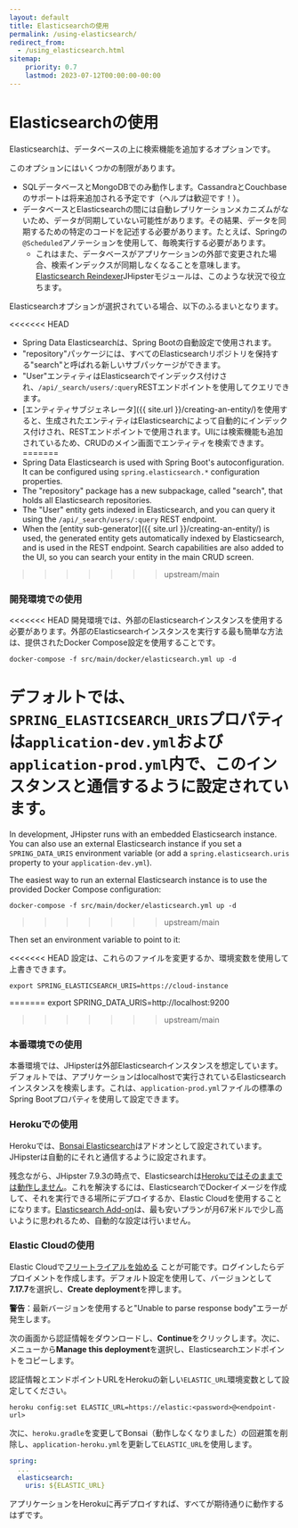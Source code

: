 ```yaml
---
layout: default
title: Elasticsearchの使用
permalink: /using-elasticsearch/
redirect_from:
  - /using_elasticsearch.html
sitemap:
    priority: 0.7
    lastmod: 2023-07-12T00:00:00-00:00
---
```


# <i class="fa fa-search"></i> Elasticsearchの使用

Elasticsearchは、データベースの上に検索機能を追加するオプションです。

このオプションにはいくつかの制限があります。

* SQLデータベースとMongoDBでのみ動作します。CassandraとCouchbaseのサポートは将来追加される予定です（ヘルプは歓迎です！）。
* データベースとElasticsearchの間には自動レプリケーションメカニズムがないため、データが同期していない可能性があります。その結果、データを同期するための特定のコードを記述する必要があります。たとえば、Springの`@Scheduled`アノテーションを使用して、毎晩実行する必要があります。
    * これはまた、データベースがアプリケーションの外部で変更された場合、検索インデックスが同期しなくなることを意味します。[Elasticsearch Reindexer](https://www.jhipster.tech/modules/marketplace/#/details/generator-jhipster-elasticsearch-reindexer)JHipsterモジュールは、このような状況で役立ちます。

Elasticsearchオプションが選択されている場合、以下のふるまいとなります。

<<<<<<< HEAD
*   Spring Data Elasticsearchは、Spring Bootの自動設定で使用されます。
*   "repository"パッケージには、すべてのElasticsearchリポジトリを保持する"search"と呼ばれる新しいサブパッケージができます。
*   "User"エンティティはElasticsearchでインデックス付けされ、`/api/_search/users/:query`RESTエンドポイントを使用してクエリできます。
*   [エンティティサブジェネレータ]({{ site.url }}/creating-an-entity/)を使用すると、生成されたエンティティはElasticsearchによって自動的にインデックス付けされ、RESTエンドポイントで使用されます。UIには検索機能も追加されているため、CRUDのメイン画面でエンティティを検索できます。
=======
*   Spring Data Elasticsearch is used with Spring Boot's autoconfiguration. It can be configured using `spring.elasticsearch.*` configuration properties.
*   The "repository" package has a new subpackage, called "search", that holds all Elasticsearch repositories.
*   The "User" entity gets indexed in Elasticsearch, and you can query it using the `/api/_search/users/:query` REST endpoint.
*   When the [entity sub-generator]({{ site.url }}/creating-an-entity/) is used, the generated entity gets automatically indexed by Elasticsearch, and is used in the REST endpoint. Search capabilities are also added to the UI, so you can search your entity in the main CRUD screen.
>>>>>>> upstream/main

### 開発環境での使用

<<<<<<< HEAD
開発環境では、外部のElasticsearchインスタンスを使用する必要があります。外部のElasticsearchインスタンスを実行する最も簡単な方法は、提供されたDocker Compose設定を使用することです。

    docker-compose -f src/main/docker/elasticsearch.yml up -d
    
デフォルトでは、`SPRING_ELASTICSEARCH_URIS`プロパティは`application-dev.yml`および`application-prod.yml`内で、このインスタンスと通信するように設定されています。
=======
In development, JHipster runs with an embedded Elasticsearch instance. You can also use an external Elasticsearch instance if you set a `SPRING_DATA_URIS` environment variable (or add a `spring.elasticsearch.uris` property to your `application-dev.yml`).

The easiest way to run an external Elasticsearch instance is to use the provided Docker Compose configuration:

    docker-compose -f src/main/docker/elasticsearch.yml up -d
>>>>>>> upstream/main

Then set an environment variable to point to it:

<<<<<<< HEAD
設定は、これらのファイルを変更するか、環境変数を使用して上書きできます。

    export SPRING_ELASTICSEARCH_URIS=https://cloud-instance
=======
    export SPRING_DATA_URIS=http://localhost:9200
>>>>>>> upstream/main

### 本番環境での使用

本番環境では、JHipsterは外部Elasticsearchインスタンスを想定しています。デフォルトでは、アプリケーションはlocalhostで実行されているElasticsearchインスタンスを検索します。これは、`application-prod.yml`ファイルの標準のSpring Bootプロパティを使用して設定できます。

### Herokuでの使用

Herokuでは、[Bonsai Elasticsearch](https://elements.heroku.com/addons/bonsai)はアドオンとして設定されています。JHipsterは自動的にそれと通信するように設定されます。

残念ながら、JHipster 7.9.3の時点で、Elasticsearchは[Herokuではそのままでは動作しません](https://github.com/jhipster/generator-jhipster/issues/20315)。これを解決するには、ElasticsearchでDockerイメージを作成して、それを実行できる場所にデプロイするか、Elastic Cloudを使用することになります。[Elasticsearch Add-on](https://elements.heroku.com/addons/foundelasticsearch)は、最も安いプランが月67米ドルで少し高いように思われるため、自動的な設定は行いません。

### Elastic Cloudの使用

Elastic Cloudで[フリートライアルを始める](https://cloud.elastic.co/registration) ことが可能です。ログインしたらデプロイメントを作成します。デフォルト設定を使用して、バージョンとして**7.17.7**を選択し、**Create deployment**を押します。

**警告**：最新バージョンを使用すると"Unable to parse response body"エラーが発生します。

次の画面から認証情報をダウンロードし、**Continue**をクリックします。次に、メニューから**Manage this deployment**を選択し、Elasticsearchエンドポイントをコピーします。

認証情報とエンドポイントURLをHerokuの新しい`ELASTIC_URL`環境変数として設定してください。

```shell
heroku config:set ELASTIC_URL=https://elastic:<password>@<endpoint-url>
```

次に、`heroku.gradle`を変更してBonsai（動作しなくなりました）の回避策を削除し、`application-heroku.yml`を更新して`ELASTIC_URL`を使用します。

```yaml
spring:
  ...
  elasticsearch:
    uris: ${ELASTIC_URL}
```

アプリケーションをHerokuに再デプロイすれば、すべてが期待通りに動作するはずです。
